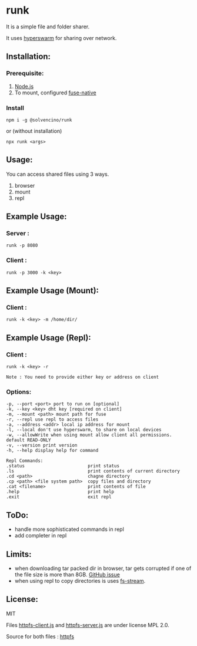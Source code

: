 # runk

It is a simple file and folder sharer.

It uses [hyperswarm](https://www.npmjs.com/package/@hyperswarm/dht) for sharing over network.

## Installation:

### Prerequisite:

1. [Node.js](https://nodejs.org/)
2. To mount, configured [fuse-native](https://github.com/fuse-friends/fuse-native)

### Install

`npm i -g @solvencino/runk`

or (without installation)

`npx runk <args>`

## Usage:

You can access shared files using 3 ways.

1. browser
2. mount
3. repl

## Example Usage:

### Server :

`runk -p 8080`

### Client :

`runk -p 3000 -k <key>`

## Example Usage (Mount):

### Client :

`runk -k <key> -m /home/dir/`

## Example Usage (Repl):

### Client :

`runk -k <key> -r`

`Note : You need to provide either key or address on client`

### Options:

```
-p, --port <port> port to run on [optional]
-k, --key <key> dht key [required on client]
-m, --mount <path> mount path for fuse
-r, --repl use repl to access files
-a, --address <addr> local ip address for mount
-l, --local don't use hyperswarm, to share on local devices
-w, --allowWrite when using mount allow client all permissions. default READ-ONLY
-v, --version print version
-h, --help display help for command

Repl Commands:
.status                        print status
.ls                            print contents of current directory
.cd <path>                     chagne directory
.cp <path> <file system path>  copy files and directory
.cat <filename>                print contents of file
.help                          print help
.exit                          exit repl
```

## ToDo:

- handle more sophisticated commands in repl
- add completer in repl

## Limits:

- when downloading tar packed dir in browser, tar gets corrupted if one of the file size is more than 8GB. [GitHub issue](https://github.com/mafintosh/tar-fs/issues/100)
- when using repl to copy directories is uses [fs-stream](https://github.com/solvencino/fs-stream).

## License:

MIT

Files [httpfs-client.js](./httpfs-client.js) and [httpfs-server.js](./httpfs-server.js) are under license MPL 2.0.

Source for both files :
[httpfs](https://github.com/orgs/mozilla/repositories?q=httpfs&type=all&language=&sort=)
